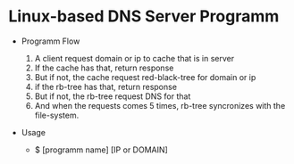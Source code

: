# Linux-based DNS Server Programm
- Programm Flow
	1. A client request domain or ip to cache that is in server
 	2. If the cache has that, return response
 	3. But if not, the cache request red-black-tree for domain or ip 
 	4. if the rb-tree has that, return response
 	5. But if not, the rb-tree request DNS for that
 	6. And when the requests comes 5 times, rb-tree syncronizes with the file-system. 

- Usage
	- $ [programm name] [IP or DOMAIN]
